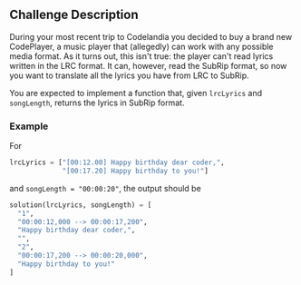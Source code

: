 ## Challenge Description

During your most recent trip to Codelandia you decided to buy a brand new CodePlayer, a music player that (allegedly) can work with any possible media format. As it turns out, this isn't true: the player can't read lyrics written in the LRC format. It can, however, read the SubRip format, so now you want to translate all the lyrics you have from LRC to SubRip.

You are expected to implement a function that, given `lrcLyrics` and `songLength`, returns the lyrics in SubRip format.

### Example

For

```python
lrcLyrics = ["[00:12.00] Happy birthday dear coder,",
             "[00:17.20] Happy birthday to you!"]
```
and `songLength = "00:00:20"`, the output should be

```python
solution(lrcLyrics, songLength) = [
  "1",
  "00:00:12,000 --> 00:00:17,200",
  "Happy birthday dear coder,",
  "",
  "2",
  "00:00:17,200 --> 00:00:20,000",
  "Happy birthday to you!"
]
```